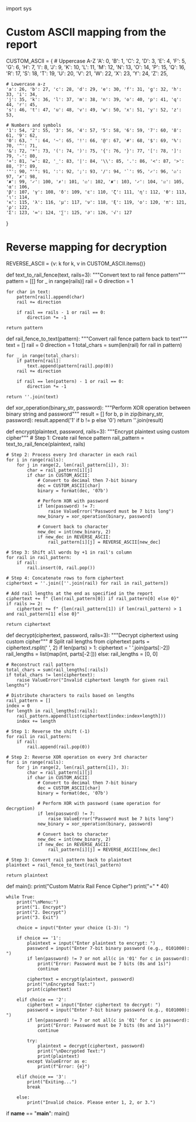import sys

# Custom ASCII mapping from the report
CUSTOM_ASCII = {
    # Uppercase A-Z
    'A': 0, 'B': 1, 'C': 2, 'D': 3, 'E': 4, 'F': 5, 'G': 6, 'H': 7, 'I': 8, 'J': 9,
    'K': 10, 'L': 11, 'M': 12, 'N': 13, 'O': 14, 'P': 15, 'Q': 16, 'R': 17, 'S': 18,
    'T': 19, 'U': 20, 'V': 21, 'W': 22, 'X': 23, 'Y': 24, 'Z': 25,
    
    # Lowercase a-z
    'a': 26, 'b': 27, 'c': 28, 'd': 29, 'e': 30, 'f': 31, 'g': 32, 'h': 33, 'i': 34,
    'j': 35, 'k': 36, 'l': 37, 'm': 38, 'n': 39, 'o': 40, 'p': 41, 'q': 44, 'r': 45,
    's': 46, 't': 47, 'u': 48, 'v': 49, 'w': 50, 'x': 51, 'y': 52, 'z': 53,
    
    # Numbers and symbols
    '1': 54, '2': 55, '3': 56, '4': 57, '5': 58, '6': 59, '7': 60, '8': 61, '9': 62,
    '0': 63, ' ': 64, '~': 65, '!': 66, '@': 67, '#': 68, '$': 69, '%': 70, '^': 71,
    '&': 72, '*': 73, '(': 74, ')': 75, '{': 76, '}': 77, '[': 78, ']': 79, '-': 80,
    '+': 81, '=': 82, '_': 83, '|': 84, '\\': 85, '.': 86, '<': 87, '>': 88, '?': 89,
    '"': 90, "'": 91, ':': 92, ';': 93, '/': 94, '`': 95, '✓': 96, '☑': 97, '✗': 98,
    '✘': 99, '✓': 100, '✗': 101, '☑': 102, '✘': 103, '✓': 104, '☑': 105, 'α': 106,
    'β': 107, 'γ': 108, 'δ': 109, 'ε': 110, 'ζ': 111, 'η': 112, 'θ': 113, 'ι': 114,
    'κ': 115, 'λ': 116, 'μ': 117, 'ν': 118, 'ξ': 119, 'ο': 120, 'π': 121, 'ρ': 122,
    'Σ': 123, '∞': 124, '∑': 125, '∂': 126, '√': 127
}

# Reverse mapping for decryption
REVERSE_ASCII = {v: k for k, v in CUSTOM_ASCII.items()}

def text_to_rail_fence(text, rails=3):
    """Convert text to rail fence pattern"""
    pattern = [[] for _ in range(rails)]
    rail = 0
    direction = 1
    
    for char in text:
        pattern[rail].append(char)
        rail += direction
        
        if rail == rails - 1 or rail == 0:
            direction *= -1
    
    return pattern

def rail_fence_to_text(pattern):
    """Convert rail fence pattern back to text"""
    text = []
    rail = 0
    direction = 1
    total_chars = sum(len(rail) for rail in pattern)
    
    for _ in range(total_chars):
        if pattern[rail]:
            text.append(pattern[rail].pop(0))
        rail += direction
        
        if rail == len(pattern) - 1 or rail == 0:
            direction *= -1
    
    return ''.join(text)

def xor_operation(binary_str, password):
    """Perform XOR operation between binary string and password"""
    result = []
    for b, p in zip(binary_str, password):
        result.append('1' if b != p else '0')
    return ''.join(result)

def encrypt(plaintext, password, rails=3):
    """Encrypt plaintext using custom cipher"""
    # Step 1: Create rail fence pattern
    rail_pattern = text_to_rail_fence(plaintext, rails)
    
    # Step 2: Process every 3rd character in each rail
    for i in range(rails):
        for j in range(2, len(rail_pattern[i]), 3):
            char = rail_pattern[i][j]
            if char in CUSTOM_ASCII:
                # Convert to decimal then 7-bit binary
                dec = CUSTOM_ASCII[char]
                binary = format(dec, '07b')
                
                # Perform XOR with password
                if len(password) != 7:
                    raise ValueError("Password must be 7 bits long")
                new_binary = xor_operation(binary, password)
                
                # Convert back to character
                new_dec = int(new_binary, 2)
                if new_dec in REVERSE_ASCII:
                    rail_pattern[i][j] = REVERSE_ASCII[new_dec]
    
    # Step 3: Shift all words by +1 in rail's column
    for rail in rail_pattern:
        if rail:
            rail.insert(0, rail.pop())
    
    # Step 4: Concatenate rows to form ciphertext
    ciphertext = ''.join([''.join(rail) for rail in rail_pattern])
    
    # Add rail lengths at the end as specified in the report
    ciphertext += f" {len(rail_pattern[0]) if rail_pattern[0] else 0}"
    if rails >= 2:
        ciphertext += f" {len(rail_pattern[1]) if len(rail_pattern) > 1 and rail_pattern[1] else 0}"
    
    return ciphertext

def decrypt(ciphertext, password, rails=3):
    """Decrypt ciphertext using custom cipher"""
    # Split rail lengths from ciphertext
    parts = ciphertext.rsplit(' ', 2)
    if len(parts) > 1:
        ciphertext = ' '.join(parts[:-2])
        rail_lengths = list(map(int, parts[-2:]))
    else:
        rail_lengths = [0, 0]
    
    # Reconstruct rail pattern
    total_chars = sum(rail_lengths[:rails])
    if total_chars != len(ciphertext):
        raise ValueError("Invalid ciphertext length for given rail lengths")
    
    # Distribute characters to rails based on lengths
    rail_pattern = []
    index = 0
    for length in rail_lengths[:rails]:
        rail_pattern.append(list(ciphertext[index:index+length]))
        index += length
    
    # Step 1: Reverse the shift (-1)
    for rail in rail_pattern:
        if rail:
            rail.append(rail.pop(0))
    
    # Step 2: Reverse XOR operation on every 3rd character
    for i in range(rails):
        for j in range(2, len(rail_pattern[i]), 3):
            char = rail_pattern[i][j]
            if char in CUSTOM_ASCII:
                # Convert to decimal then 7-bit binary
                dec = CUSTOM_ASCII[char]
                binary = format(dec, '07b')
                
                # Perform XOR with password (same operation for decryption)
                if len(password) != 7:
                    raise ValueError("Password must be 7 bits long")
                new_binary = xor_operation(binary, password)
                
                # Convert back to character
                new_dec = int(new_binary, 2)
                if new_dec in REVERSE_ASCII:
                    rail_pattern[i][j] = REVERSE_ASCII[new_dec]
    
    # Step 3: Convert rail pattern back to plaintext
    plaintext = rail_fence_to_text(rail_pattern)
    
    return plaintext

def main():
    print("Custom Matrix Rail Fence Cipher")
    print("=" * 40)
    
    while True:
        print("\nMenu:")
        print("1. Encrypt")
        print("2. Decrypt")
        print("3. Exit")
        
        choice = input("Enter your choice (1-3): ")
        
        if choice == '1':
            plaintext = input("Enter plaintext to encrypt: ")
            password = input("Enter 7-bit binary password (e.g., 0101000): ")
            if len(password) != 7 or not all(c in '01' for c in password):
                print("Error: Password must be 7 bits (0s and 1s)")
                continue
            
            ciphertext = encrypt(plaintext, password)
            print("\nEncrypted Text:")
            print(ciphertext)
            
        elif choice == '2':
            ciphertext = input("Enter ciphertext to decrypt: ")
            password = input("Enter 7-bit binary password (e.g., 0101000): ")
            if len(password) != 7 or not all(c in '01' for c in password):
                print("Error: Password must be 7 bits (0s and 1s)")
                continue
            
            try:
                plaintext = decrypt(ciphertext, password)
                print("\nDecrypted Text:")
                print(plaintext)
            except ValueError as e:
                print(f"Error: {e}")
                
        elif choice == '3':
            print("Exiting...")
            break
            
        else:
            print("Invalid choice. Please enter 1, 2, or 3.")

if __name__ == "__main__":
    main()
